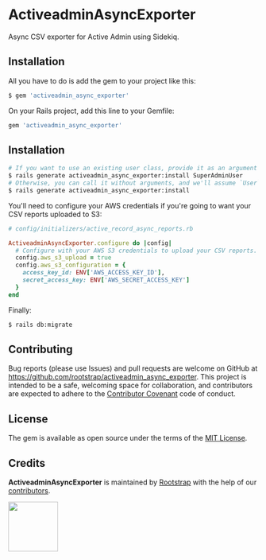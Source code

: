 # ActiveadminAsyncExporter

Async CSV exporter for Active Admin using Sidekiq.

## Installation

All you have to do is add the gem to your project like this:

```bash
$ gem 'activeadmin_async_exporter'
```

On your Rails project, add this line to your Gemfile:

```ruby
gem 'activeadmin_async_exporter'
```

## Installation

```bash
# If you want to use an existing user class, provide it as an argument
$ rails generate activeadmin_async_exporter:install SuperAdminUser
# Otherwise, you can call it without arguments, and we'll assume `User`
$ rails generate activeadmin_async_exporter:install
```

You'll need to configure your AWS credentials if you're going to want your CSV
reports uploaded to S3:

```ruby
# config/initializers/active_record_async_reports.rb

ActiveadminAsyncExporter.configure do |config|
  # Configure with your AWS S3 credentials to upload your CSV reports.
  config.aws_s3_upload = true
  config.aws_s3_configuration = {
    access_key_id: ENV['AWS_ACCESS_KEY_ID'],
    secret_access_key: ENV['AWS_SECRET_ACCESS_KEY']
  }
end
```

Finally:

```bash
$ rails db:migrate
```

## Contributing

Bug reports (please use Issues) and pull requests are welcome on GitHub at https://github.com/rootstrap/activeadmin_async_exporter. This project is intended to be a safe, welcoming space for collaboration, and contributors are expected to adhere to the [Contributor Covenant](http://contributor-covenant.org) code of conduct.

## License

The gem is available as open source under the terms of the [MIT License](https://opensource.org/licenses/MIT).

## Credits

**ActiveadminAsyncExporter** is maintained by [Rootstrap](http://www.rootstrap.com) with the help of our [contributors](https://github.com/rootstrap/activeadmin_async_exporter/contributors).

[<img src="https://s3-us-west-1.amazonaws.com/rootstrap.com/img/rs.png" width="100"/>](http://www.rootstrap.com)
